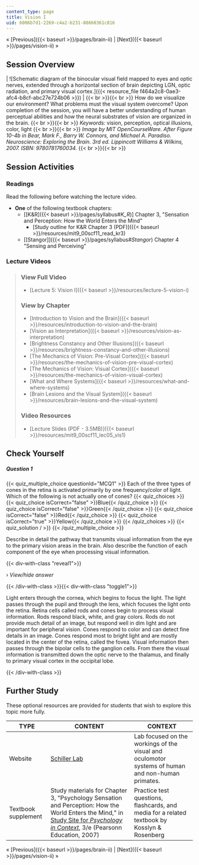 ```yaml
---
content_type: page
title: Vision I
uid: 6006b7d1-2269-c4a2-b231-88660361c816
---
```


« [Previous]({{< baseurl >}}/pages/brain-ii) | [Next]({{< baseurl >}}/pages/vision-ii) »

Session Overview
----------------

| ![Schematic diagram of the binocular visual field mapped to eyes and optic nerves, extended through a horizontal section of brain depicting LGN, optic radiation, and primary visual cortex.]({{< resource_file f464a2c8-0ae3-afc4-b8cf-abc27e724b06 >}}) |  {{< br >}}{{< br >}} How do we visualize our environment? What problems must the visual system overcome? Upon completion of the session, you will have a better understanding of human perceptual abilities and how the neural substrates of vision are organized in the brain. {{< br >}}{{< br >}} _Keywords:_ vision, perception, optical illusions, color, light {{< br >}}{{< br >}} _Image by MIT OpenCourseWare. After Figure 10-4b in Bear, Mark F., Barry W. Connors, and Michael A. Paradiso. _Neuroscience: Exploring the Brain_. 3rd ed. Lippincott Williams & Wilkins, 2007. ISBN: 9780781760034._ {{< br >}}{{< br >}}  

Session Activities
------------------

### Readings

Read the following before watching the lecture video.

*   **One** of the following textbook chapters:
    *   \[[K&R]({{< baseurl >}}/pages/syllabus#_K_R_)\] Chapter 3, "Sensation and Perception: How the World Enters the Mind"
        *   [Study outline for K&R Chapter 3 (PDF)]({{< baseurl >}}/resources/mit9_00scf11_read_kr3)
    *   [\[Stangor\]]({{< baseurl >}}/pages/syllabus#_Stangor_) Chapter 4 "Sensing and Perceiving"

### Lecture Videos

> ### View Full Video
> 
> *   [Lecture 5: Vision I]({{< baseurl >}}/resources/lecture-5-vision-i)
> 
> ### View by Chapter
> 
> *   [Introduction to Vision and the Brain]({{< baseurl >}}/resources/introduction-to-vision-and-the-brain)
> *   [Vision as Interpretation]({{< baseurl >}}/resources/vision-as-interpretation)
> *   [Brightness Constancy and Other Illusions]({{< baseurl >}}/resources/brightness-constancy-and-other-illusions)
> *   [The Mechanics of Vision: Pre-Visual Cortex]({{< baseurl >}}/resources/the-mechanics-of-vision-pre-visual-cortex)
> *   [The Mechanics of Vision: Visual Cortex]({{< baseurl >}}/resources/the-mechanics-of-vision-visual-cortex)
> *   [What and Where Systems]({{< baseurl >}}/resources/what-and-where-systems)
> *   [Brain Lesions and the Visual System]({{< baseurl >}}/resources/brain-lesions-and-the-visual-system)
> 
> ### Video Resources
> 
> *   [Lecture Slides (PDF - 3.5MB)]({{< baseurl >}}/resources/mit9_00scf11_lec05_vis1)

Check Yourself
--------------

##### Question 1
 {{< quiz_multiple_choice questionId="MCQ1" >}} Each of the three types of cones in the retina is activated primarily by one frequency/color of light. Which of the following is not actually one of cones? {{< quiz_choices >}} {{< quiz_choice isCorrect="false" >}}Blue{{< /quiz_choice >}} {{< quiz_choice isCorrect="false" >}}Green{{< /quiz_choice >}} {{< quiz_choice isCorrect="false" >}}Red{{< /quiz_choice >}} {{< quiz_choice isCorrect="true" >}}Yellow{{< /quiz_choice >}} {{< /quiz_choices >}} {{< quiz_solution / >}} {{< /quiz_multiple_choice >}}

Describe in detail the pathway that transmits visual information from the eye to the primary vision areas in the brain. Also describe the function of each component of the eye when processing visual information.

{{< div-with-class "reveal1">}}

› _View/hide answer_

{{< /div-with-class >}}{{< div-with-class "toggle1">}}

Light enters through the cornea, which begins to focus the light. The light passes through the pupil and through the lens, which focuses the light onto the retina. Retina cells called rods and cones begin to process visual information. Rods respond black, white, and gray colors. Rods do not provide much detail of an image, but respond well in dim light and are important for peripheral vision. Cones respond to color and can detect fine details in an image. Cones respond most to bright light and are mostly located in the center of the retina, called the fovea. Visual information then passes through the bipolar cells to the ganglion cells. From there the visual information is transmitted down the optic nerve to the thalamus, and finally to primary visual cortex in the occipital lobe.

{{< /div-with-class >}}

Further Study
-------------

These optional resources are provided for students that wish to explore this topic more fully.

| TYPE | CONTENT | CONTEXT |
| --- | --- | --- |
| Website | [Schiller Lab](http://web.mit.edu/bcs/schillerlab/) | Lab focused on the workings of the visual and oculomotor systems of human and non-human primates. |
| Textbook supplement | Study materials for Chapter 3, "Psychology Sensation and Perception: How the World Enters the Mind," in [Study Site for _Psychology in Context_](http://www.pearsonhighered.com/educator/product/Fundamentals-of-Psychology-in-Context/9780205507573.page), 3/e (Pearsonn Education, 2007) | Practice test questions, flashcards, and media for a related textbook by Kosslyn & Rosenberg 

« [Previous]({{< baseurl >}}/pages/brain-ii) | [Next]({{< baseurl >}}/pages/vision-ii) »